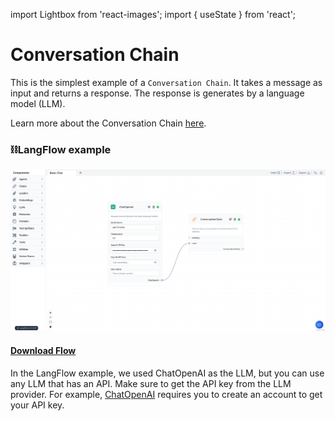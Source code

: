 import Lightbox from 'react-images';
import { useState } from 'react';


# Conversation Chain

This is the simplest example of a `Conversation Chain`. It takes a message as input and returns a response. The response is generates by a language model (LLM).

Learn more about the Conversation Chain [here](https://python.langchain.com/en/latest/modules/memory/getting_started.html?highlight=ConversationChain#).

### ⛓️LangFlow example

![ Conversation Chain ]( img/basic-chat.png )

 #### <a target="\_blank" href="json_files/Basic_Chat.json" download>Download Flow</a>

In the LangFlow example, we used ChatOpenAI as the LLM, but you can use any LLM that has an API. Make sure to get the API key from the LLM provider. For example, [ChatOpenAI](https://platform.openai.com/) requires you to create an account to get your API key.
